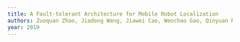 ```yaml
---
title: A Fault-tolerant Architecture for Mobile Robot Localization
authors: Zuoquan Zhao, Jiadong Wang, Jiawei Cao, Wenchao Gao, Qinyuan Ren
year: 2019
---
```


